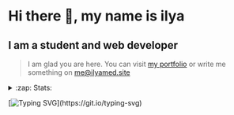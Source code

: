# Hi there 👋, my name is ilya
## I am a student and web developer
<!-- ![I am a student and web developer](https://i.pinimg.com/originals/b9/ba/44/b9ba446cca2bb06ff1a8d49fd46581ed.jpg) -->

>I am glad you are here. You can visit [my portfolio](https://ilyamed.site/) or write me something on me@ilyamed.site 

<!-- - 🔭 I’m currently working on some pet projects
- 🤔 I’m looking for help with design...
- 🥅 2022 Goals: Find a job
- 💬 Ask me about my favourite movies 
 -->
 
<details>
  <summary>:zap: Stats:</summary>
<p><!-- https://github.com/anmol098/waka-readme-stats -->
  
![Profile Views](https://komarev.com/ghpvc/?username=Terro216&color=blueviolet)

<!--START_SECTION:waka-->
**🐱 My GitHub Data** 

> 🏆 251 Contributions in the Year 2022
 > 
> 📦 128.2 kB Used in GitHub's Storage 
 > 
> 💼 Opted to Hire
 > 
> 📜 13 Public Repositories 
 > 
> 🔑 2 Private Repositories  
 > 
**I'm a Night 🦉** 

```text
🌞 Morning    38 commits     ██░░░░░░░░░░░░░░░░░░░░░░░   11.14% 
🌆 Daytime    61 commits     ████░░░░░░░░░░░░░░░░░░░░░   17.89% 
🌃 Evening    136 commits    ██████████░░░░░░░░░░░░░░░   39.88% 
🌙 Night      106 commits    ███████░░░░░░░░░░░░░░░░░░   31.09%

```


📊 **This Week I Spent My Time On** 

```text
⌚︎ Time Zone: Europe/Moscow

💬 Programming Languages: 
C++                      8 hrs 3 mins        ██████████████░░░░░░░░░░░   58.19% 
JavaScript               4 hrs 26 mins       ████████░░░░░░░░░░░░░░░░░   32.11% 
Other                    42 mins             █░░░░░░░░░░░░░░░░░░░░░░░░   5.14% 
JSON                     33 mins             █░░░░░░░░░░░░░░░░░░░░░░░░   3.99% 
SCSS                     2 mins              ░░░░░░░░░░░░░░░░░░░░░░░░░   0.3%

🔥 Editors: 
CLion                    8 hrs 4 mins        ██████████████░░░░░░░░░░░   58.33% 
VS Code                  5 hrs 45 mins       ██████████░░░░░░░░░░░░░░░   41.67%

🐱‍💻 Projects: 
siaod                    8 hrs 4 mins        ██████████████░░░░░░░░░░░   58.33% 
ITLab-Projects-Front     5 hrs 42 mins       ██████████░░░░░░░░░░░░░░░   41.21% 
Unknown Project          3 mins              ░░░░░░░░░░░░░░░░░░░░░░░░░   0.41% 
travel-blog              0 secs              ░░░░░░░░░░░░░░░░░░░░░░░░░   0.06% 
mirea_siaod              0 secs              ░░░░░░░░░░░░░░░░░░░░░░░░░   0.0%

```


 Last Updated on 06/05/2022 18:48:28 UTC
<!--END_SECTION:waka-->
  
![GitHub stats](https://github-readme-stats.vercel.app/api?username=Terro216&show_icons=true&theme=darcula)  
</p>
</details>

[![Typing SVG](https://readme-typing-svg.herokuapp.com?color=%23204829&duration=7000&lines=Wake+up%2C+Neo...)](https://git.io/typing-svg)

